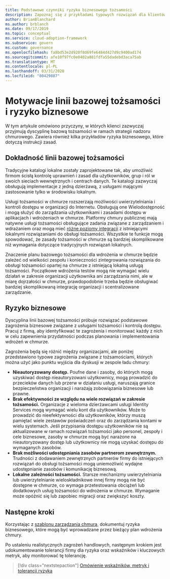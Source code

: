 ```yaml
---
title: Podstawowe czynniki ryzyka biznesowego tożsamości
description: Zapoznaj się z przykładami typowych rozwiązań dla klientów w ramach strategii nadzoru chmurowego. 
author: BrianBlanchard
ms.author: brblanch
ms.date: 09/17/2019
ms.topic: conceptual
ms.service: cloud-adoption-framework
ms.subservice: govern
ms.custom: governance
ms.openlocfilehash: fa8bd53e2d920f8d69fe6484d427d9c9400ad174
ms.sourcegitcommit: afe10f97fc0e0402a881fdfa55dadebd3aca75ab
ms.translationtype: MT
ms.contentlocale: pl-PL
ms.lasthandoff: 03/31/2020
ms.locfileid: "80429887"
---
```

# <a name="identity-baseline-motivations-and-business-risks"></a>Motywacje linii bazowej tożsamości i ryzyko biznesowe

W tym artykule omówiono przyczyny, w których klienci zazwyczaj przyjmują dyscyplinę bazową tożsamości w ramach strategii nadzoru chmurowego. Zawiera również kilka przykładów ryzyka biznesowego, które dotyczą instrukcji zasad.

<!-- markdownlint-disable MD026 -->

## <a name="identity-baseline-relevancy"></a>Dokładność linii bazowej tożsamości

Tradycyjne katalogi lokalne zostały zaprojektowane tak, aby umożliwić firmom ścisłą kontrolę uprawnień i zasad dla użytkowników, grup i ról w swoich sieciach wewnętrznych i centrach danych. Te katalogi zazwyczaj obsługują implementacje z jedną dzierżawą, z usługami mającymi zastosowanie tylko w środowisku lokalnym.

Usługi tożsamości w chmurze rozszerzają możliwości uwierzytelniania i kontroli dostępu w organizacji do Internetu. Obsługują one Wielodostępność i mogą służyć do zarządzania użytkownikami i zasadami dostępu w aplikacjach i wdrożeniach w chmurze. Platformy chmury publicznej mają natywne usługi tożsamości obsługujące zadania związane z zarządzaniem i wdrażaniem oraz mogą mieć [różne poziomy integracji](../../decision-guides/identity/index.md) z istniejącymi lokalnymi rozwiązaniami do obsługi tożsamości. Wszystkie te funkcje mogą spowodować, że zasady tożsamości w chmurze są bardziej skomplikowane niż wymagania dotyczące tradycyjnych rozwiązań lokalnych.

Znaczenie planu bazowego tożsamości dla wdrożenia w chmurze będzie zależeć od wielkości zespołu i konieczności zintegrowania rozwiązania do obsługi tożsamości opartej na chmurze z istniejącą lokalną usługą tożsamości. Początkowe wdrożenia testów mogą nie wymagać wielu działań w zakresie organizacji użytkownika ani zarządzania nimi, ale w miarę dojrzałości w chmurze, prawdopodobnie trzeba będzie obsługiwać bardziej skomplikowaną integrację organizacji i scentralizowane zarządzanie.

## <a name="business-risk"></a>Ryzyko biznesowe

Dyscyplina linii bazowej tożsamości próbuje rozwiązać podstawowe zagrożenia biznesowe związane z usługami tożsamości i kontrolą dostępu. Pracuj z firmą, aby identyfikować te zagrożenia i monitorować każdy z nich w celu zapewnienia przydatności podczas planowania i implementowania wdrożeń w chmurze.

Zagrożenia będą się różnić między organizacjami, ale poniżej przedstawiono typowe zagrożenia związane z tożsamościami, których można użyć jako punktu wyjścia dla dyskusji w zespole ładu chmury:

- **Nieautoryzowany dostęp.** Poufne dane i zasoby, do których mogą uzyskiwać dostęp nieautoryzowani użytkownicy, mogą prowadzić do przecieków danych lub przerw w działaniu usługi, naruszają granice bezpieczeństwa organizacji i narażają zobowiązania biznesowe lub prawne.
- **Brak efektywności ze względu na wiele rozwiązań w zakresie tożsamości.** Organizacje z wieloma dzierżawcami usługi Identity Services mogą wymagać wielu kont dla użytkowników. Może to prowadzić do nieefektywności dla użytkowników, którzy muszą pamiętać wiele zestawów poświadczeń oraz do zarządzania kontami w wielu systemach. Jeśli przypisania dostępu użytkowników nie są aktualizowane w ramach rozwiązań tożsamości jako personel, zespoły i cele biznesowe, zasoby w chmurze mogą być narażone na nieautoryzowany dostęp lub użytkownicy nie mogą uzyskać dostępu do wymaganych zasobów.
- **Brak możliwości udostępniania zasobów partnerom zewnętrznym.** Trudności z dodawaniem zewnętrznych partnerów firmy do istniejących rozwiązań do obsługi tożsamości mogą uniemożliwić wydajne udostępnianie zasobów i komunikację biznesową.
- **Lokalne zależności tożsamości.** Starsze mechanizmy uwierzytelniania lub uwierzytelnianie wieloskładnikowe innej firmy mogą nie być dostępne w chmurze, co wymaga przetestowania obciążeń lub dodatkowych usług tożsamości do wdrożenia w chmurze. Wymaganie może opóźnić się lub zapobiec migracji oraz zwiększyć koszty.

## <a name="next-steps"></a>Następne kroki

Korzystając z [szablonu zarządzania chmurą](./template.md), dokumentuj ryzyka biznesowego, które mogą być wprowadzane przez bieżący plan wdrożenia chmury.

Po ustaleniu realistycznych zagrożeń handlowych, następnym krokiem jest udokumentowanie tolerancji firmy dla ryzyka oraz wskaźników i kluczowych metryk, aby monitorować tę tolerancję.

> [!div class="nextstepaction"]
> [Omówienie wskaźników, metryk i tolerancji ryzyka](./metrics-tolerance.md)
